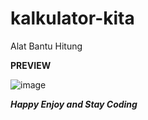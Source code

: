 # kalkulator-kita
Alat Bantu Hitung

**PREVIEW**


![image](https://user-images.githubusercontent.com/79729674/163005537-043cf34c-fe5e-42a6-954c-fb016033775c.png)

**_Happy Enjoy and Stay Coding_**

